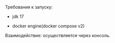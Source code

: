 Требования к запуску: 
- jdk 17
    
- docker engine(docker compose v2)

Взаимодействие: осуществляется через консоль.
